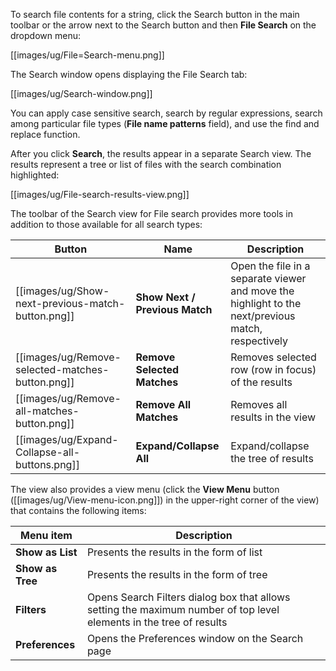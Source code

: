 To search file contents for a string, click the Search button in the main toolbar or the arrow next to the Search button and then **File Search** on the dropdown menu:

[[images/ug/File=Search-menu.png]]

The Search window opens displaying the File Search tab:

[[images/ug/Search-window.png]]

You can apply case sensitive search, search by regular expressions, search among particular file types (**File name patterns** field), and use the find and replace function.

After you click **Search**, the results appear in a separate Search view. The results represent a tree or list of files with the search combination highlighted:

[[images/ug/File-search-results-view.png]]

The toolbar of the Search view for File search provides more tools in addition to those available for all search types:

Button|Name|Description
------|----|-----------
[[images/ug/Show-next-previous-match-button.png]]|**Show Next / Previous Match**|Open the file in a separate viewer and move the highlight to the next/previous match, respectively
[[images/ug/Remove-selected-matches-button.png]]|**Remove Selected Matches**|Removes selected row (row in focus) of the results
[[images/ug/Remove-all-matches-button.png]]|**Remove All Matches**|Removes all results in the view
[[images/ug/Expand-Collapse-all-buttons.png]]|**Expand/Collapse All**|Expand/collapse the tree of results

The view also provides a view menu (click the **View Menu** button ([[images/ug/View-menu-icon.png]]) in the upper-right corner of the view) that contains the following items:

Menu item|Description
---------|-----------
**Show as List**|Presents the results in the form of list
**Show as Tree**|Presents the results in the form of tree
**Filters**|Opens Search Filters dialog box that allows setting the maximum number of top level elements in the tree of results
**Preferences**|Opens the Preferences window on the Search page

